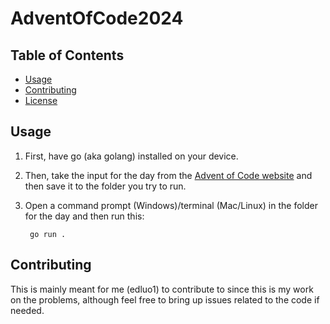 # AdventOfCode2024
## Table of Contents
- [Usage](#usage)
- [Contributing](#contributing)
- [License](#license)

## Usage
1. First, have go (aka golang) installed on your device.
1. Then, take the input for the day from the [Advent of Code website](https://adventofcode.com/) and then save it to the folder you try to run.
1. Open a command prompt (Windows)/terminal (Mac/Linux) in the folder for the day and then run this:

        go run .

## Contributing
This is mainly meant for me (edluo1) to contribute to since this is my work on the problems, although feel free to bring up issues related to the code if needed.
